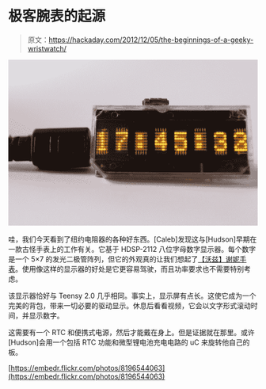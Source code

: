 # 极客腕表的起源

> 原文：<https://hackaday.com/2012/12/05/the-beginnings-of-a-geeky-wristwatch/>

![the-beginnings-of-a-geeky-wristwatch](img/e0dc268a4be61866a4a233e1131e2a46.png)

哇，我们今天看到了纽约电阻器的各种好东西。[Caleb]发现这与[Hudson]早期在一款古怪手表上的工作有关。它基于 HDSP-2112 八位字母数字显示器。每个数字是一个 5×7 的发光二极管阵列，但它的外观真的让我们想起了[【沃兹】谢妮手表](http://hackaday.com/2009/11/03/wozs-watch-makes-air-travelers-nervous/)。使用像这样的显示器的好处是它更容易驾驶，而且功率要求也不需要特别考虑。

该显示器恰好与 Teensy 2.0 几乎相同。事实上，显示屏有点长。这使它成为一个完美的背包，带来一切必要的驱动显示。休息后看看视频，它会以文字形式滚动时间，并显示数字。

这需要有一个 RTC 和便携式电源，然后才能戴在身上。但是证据就在那里。或许[Hudson]会用一个包括 RTC 功能和微型锂电池充电电路的 uC 来旋转他自己的板。

[https://embedr.flickr.com/photos/8196544063](https://embedr.flickr.com/photos/8196544063)